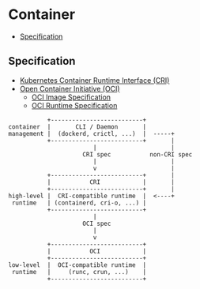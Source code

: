 # Container

- [Specification](#specification)

## Specification

- [Kubernetes Container Runtime Interface (CRI)](https://github.com/kubernetes/cri-api)
- [Open Container Initiative (OCI)](https://opencontainers.org)
    - [OCI Image Specification](https://github.com/opencontainers/image-spec)
    - [OCI Runtime Specification](https://github.com/opencontainers/runtime-spec)

```
           +--------------------------+
container  |       CLI / Daemon       |
management |  (dockerd, crictl, ...)  |  -----+
           +--------------------------+       |
                        |                     |
                     CRI spec           non-CRI spec
                        |                     |
                        v                     |
           +--------------------------+       |
           |           CRI            |       |
           +--------------------------+       |
high-level |  CRI-compatible runtime  |  <----+
 runtime   | (containerd, cri-o, ...) |
           +--------------------------+
                        |
                     OCI spec
                        |
                        v
           +--------------------------+
           |           OCI            |
           +--------------------------+
low-level  |  OCI-compatible runtime  |
 runtime   |     (runc, crun, ...)    |
           +--------------------------+
```
